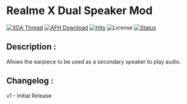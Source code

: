 # Realme X Dual Speaker Mod
[![XDA Thread](https://img.shields.io/badge/XDA-Thread-orange.svg)](https://forum.xda-developers.com/realme-x/themes/mod-dual-speaker-mod-realme-x-t3960438) [![AFH Download](
https://img.shields.io/badge/AFH-Download-brightgreen.svg)](https://www.androidfilehost.com/?w=files&flid=300746) [![Hits](https://hits.seeyoufarm.com/api/count/incr/badge.svg?url=https%3A%2F%2Fgithub.com%2Facervenky%2Frmxdual)](https://hits.seeyoufarm.com) ![License](
https://img.shields.io/badge/license-MIT-green) [![Status](
https://img.shields.io/badge/status-EOL-inactive)](https://techterms.com/definition/eol)

## Description :
Allows the earpiece to be used as a secondary speaker to play audio.

## Changelog :
v1 - Initial Release
